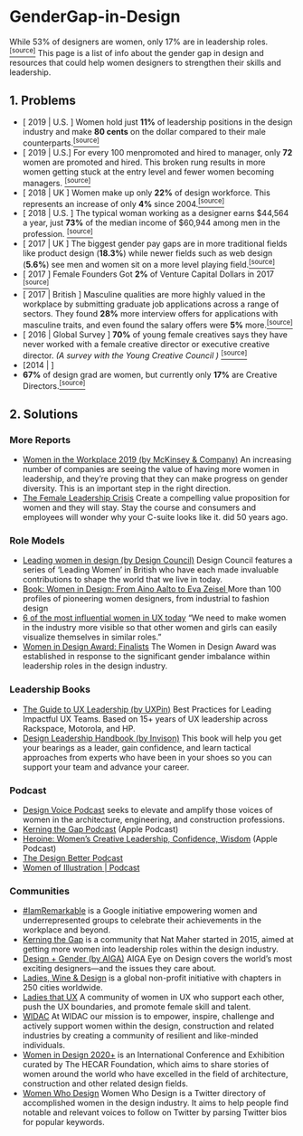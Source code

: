 # GenderGap-in-Design

While 53% of designers are women, only 17% are in leadership roles. [<sup>[source]</sup>](https://www.ceros.com/originals/inequality-by-design-female-designers-equal-opportunity/?utm_source=designernews)
This page is a list of info about the gender gap in design and resources that could help women designers to strengthen their skills and leadership.

## 1. Problems
* [ 2019 | U.S. ] Women hold just **11%** of leadership positions in the design industry and make **80 cents** on the dollar compared to their male counterparts.[<sup>[source]</sup>](https://designcensus.org/)
* [ 2019 | U.S.] For every 100 menpromoted and hired to manager, only **72** women are promoted and hired. This broken rung results in more women getting stuck at the entry level and fewer women becoming managers. [<sup>[source]</sup>](https://wiw-report.s3.amazonaws.com/Women_in_the_Workplace_2019.pdf)
* [ 2018 | UK ] Women make up only **22%** of design workforce. This represents an increase of only **4%** since 2004.[<sup>[source]</sup>](https://designmuseum.org/asset/download?id=edbdbc40-2815-4c20-834f-ff4293ed382e)
* [ 2018 | U.S. ] The typical woman working as a designer earns $44,564 a year, just **73%** of the median income of $60,944 among men in the profession. [<sup>[source]</sup>](https://www.coloradoan.com/story/money/careers/2018/12/05/gender-pay-gap-2018-worst-paying-jobs-women/38565069/)
* [ 2017 | UK ] The biggest gender pay gaps are in more traditional fields like product design (**18.3%**) while newer fields such as web design (**5.6%**) see men and women sit on a more level playing field.[<sup>[source]</sup>](https://www.ons.gov.uk/employmentandlabourmarket/peopleinwork/earningsandworkinghours/articles/explorethegenderpaygapandtestyourknowledge/2017-10-26#interactive)
* [ 2017 ] Female Founders Got **2%** of Venture Capital Dollars in 2017 [<sup>[source]</sup>](https://fortune.com/2018/01/31/female-founders-venture-capital-2017/)
* [ 2017 | British ] Masculine qualities are more highly valued in the workplace by submitting graduate job applications across a range of sectors. They found **28%** more interview offers for applications with masculine traits, and even found the salary offers were **5%** more.[<sup>[source]</sup>](http://ftp.iza.org/dp11179.pdf)
* [ 2016 | Global Survey ] **70%** of young female creatives says they have never worked with a female creative director or executive creative director. *(A survey with the Young Creative Council )* [<sup>[source]</sup>](https://www.theguardian.com/women-in-leadership/2016/feb/03/how-advertising-industry-fails-women)
* [2014 | ]
* **67%** of design grad are women, but currently only **17%** are Creative Directors.[<sup>[source]</sup>](https://www.kerningthegap.com/about)



## 2. Solutions
### More Reports
* [Women in the Workplace 2019 (by McKinsey & Company)](https://womenintheworkplace.com/) An increasing number of companies are seeing the value of having more women in leadership, and they’re proving that they can make progress on gender diversity. This is an important step in the right direction.
* [The Female Leadership Crisis](https://www.newonline.org/sites/default/files/files/NEW_Leadership_Crisis_Digitalv3.pdf) Create a compelling value proposition for women and they will stay. Stay the  course and consumers and employees will wonder why your C-suite looks like it.
did 50 years ago.
### Role Models
* [Leading women in design (by Design Council)](https://www.designcouncil.org.uk/leading-women-design) Design Council features a series of ‘Leading Women’ in British who have each made invaluable contributions to shape the world that we live in today.
* [Book: Women in Design: From Aino Aalto to Eva Zeisel  ](https://www.amazon.com/Women-Design-Charlotte-Fiell/dp/1786275317)More than 100 profiles of pioneering women designers, from industrial to fashion design
* [6 of the most influential women in UX today](https://www.invisionapp.com/inside-design/influential-women-ux/) “We need to make women in the industry more visible so that other women and girls can easily visualize themselves in similar roles.”
* [Women in Design Award: Finalists](https://good-design.org/women-design-award-finalists/) The Women in Design Award was established in response to the significant gender imbalance within leadership roles in the design industry. 
### Leadership Books
* [The Guide to UX Leadership (by UXPin)](https://www.uxpin.com/studio/ebooks/ux-design-management-and-leadership/) Best Practices for Leading Impactful UX Teams. Based on 15+ years of UX leadership across Rackspace, Motorola, and HP.
* [Design Leadership Handbook (by Invison)](https://www.designbetter.co/design-leadership-handbook) This book will help you get your bearings as a leader, gain confidence, and learn tactical approaches from experts who have been in your shoes so you can support your team and advance your career.
### Podcast
* [Design Voice Podcast](https://www.designvoicepodcast.com/) seeks to elevate and amplify those voices of women in the architecture, engineering, and construction professions.
* [Kerning the Gap Podcast](https://podcasts.apple.com/gb/podcast/kerning-the-gap-podcast/id1213383709) (Apple Podcast) 
* [Heroine: Women’s Creative Leadership, Confidence, Wisdom](https://podcasts.apple.com/us/podcast/heroine-womens-creative-leadership/id1100949693) (Apple Podcast)
* [The Design Better Podcast](https://www.designbetter.co/podcast) 
* [Women of Illustration | Podcast](https://www.womenofillustration.com/episodes)
### Communities
* [#IamRemarkable](https://iamremarkable.withgoogle.com/) is a Google initiative empowering women and underrepresented groups to celebrate their achievements in the workplace and beyond.
* [Kerning the Gap](https://www.kerningthegap.com/) is a community that Nat Maher started in 2015, aimed at getting more women into leadership roles within the design industry. 
* [Design + Gender (by AIGA)](https://eyeondesign.aiga.org/category/design-plus/design-gender/) AIGA Eye on Design covers the world’s most exciting designers—and the issues they care about. 
* [Ladies, Wine & Design](https://ladieswinedesign.com/) is a global non-profit initiative with chapters in 250 cities worldwide.
* [Ladies that UX](https://www.ladiesthatux.com/) A community of women in UX who support each other, push the UX boundaries, and promote female skill and talent.
* [WIDAC](https://widac.com.au/) At WIDAC our mission is to empower, inspire, challenge and actively support women within the design, construction and related industries by creating a community of resilient and like-minded individuals.
* [Women in Design 2020+](https://www.wid2020plus.org/) is an International Conference and Exhibition curated by The HECAR Foundation, which aims to share stories of women around the world who have excelled in the field of architecture, construction and other related design fields.
* [Women Who Design](https://womenwho.design/) Women Who Design is a Twitter directory of accomplished women in the design industry. It aims to help people find notable and relevant voices to follow on Twitter by parsing Twitter bios for popular keywords.




